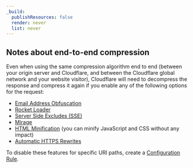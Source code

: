 ```yaml
---
_build:
  publishResources: false
  render: never
  list: never
---
```


## Notes about end-to-end compression

Even when using the same compression algorithm end to end (between your origin server and Cloudflare, and between the Cloudflare global network and your website visitor), Cloudflare will need to decompress the response and compress it again if you enable any of the following options for the request:

- [Email Address Obfuscation](/waf/tools/scrape-shield/email-address-obfuscation/)
- [Rocket Loader](/speed/optimization/content/rocket-loader/)
- [Server Side Excludes (SSE)](/waf/tools/scrape-shield/server-side-excludes/)
- [Mirage](/speed/optimization/images/mirage/)
- [HTML Minification](/speed/optimization/content/auto-minify/) (you can minify JavaScript and CSS without any impact)
- [Automatic HTTPS Rewrites](/ssl/edge-certificates/additional-options/automatic-https-rewrites/)

To disable these features for specific URI paths, create a [Configuration Rule](/rules/configuration-rules/).